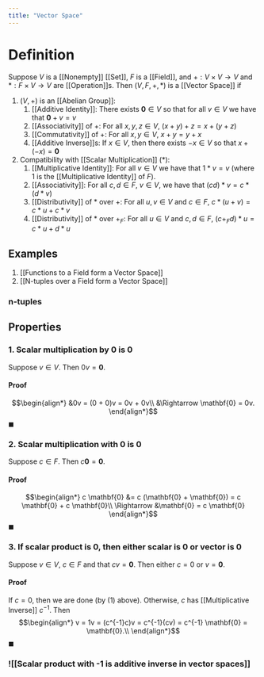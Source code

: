 ```yaml
---
title: "Vector Space"
---
```


# Definition
Suppose $V$ is a [[Nonempty]] [[Set]], $F$ is a [[Field]], and $+: V \times V \to V$ and $*: F \times V \to V$ are [[Operation]]s. Then $(V, F, +, *)$ is a [[Vector Space]] if
1. $(V, +)$ is an [[Abelian Group]]:
	1. [[Additive Identity]]: There exists $\mathbf{0} \in V$ so that for all $v \in V$ we have that $\mathbf{0} + v = v$
	2. [[Associativity]] of $+$: For all $x,y,z \in V$, $(x + y) + z = x + (y + z)$
	3. [[Commutativity]] of $+$: For all $x, y \in V$, $x + y = y + x$ 
	4. [[Additive Inverse]]s: If $x \in V$, then there exists $-x \in V$ so that $x + (-x) = \mathbf{0}$
2. Compatibility with [[Scalar Multiplication]] ($*$):
	1. [[Multiplicative Identity]]: For all $v \in V$ we have that $1 * v = v$ (where $1$ is the [[Multiplicative Identity]] of $F$).
	2. [[Associativity]]: For all $c,d \in F$, $v \in V$, we have that $(cd)*v = c*(d*v)$
	3. [[Distributivity]] of $*$ over $+$: For all $u, v \in V$ and $c \in F$, $c*(u + v) = c*u + c*v$
	4. [[Distributivity]] of $*$ over $+_{F}$: For all $u \in V$ and $c, d \in F$, $(c +_{F} d) * u = c * u + d * u$

## Examples
1. [[Functions to a Field form a Vector Space]]
2. [[N-tuples over a Field form a Vector Space]]

### n-tuples


## Properties
### 1. Scalar multiplication by $0$ is $\mathbf{0}$
Suppose $v \in V$. Then $0v = \mathbf{0}$.
#### Proof
$$\begin{align*}
&0v = (0 + 0)v = 0v + 0v\\
&\Rightarrow \mathbf{0} = 0v.
\end{align*}$$
$\blacksquare$

### 2. Scalar multiplication with $\mathbf{0}$ is $\mathbf{0}$
Suppose $c \in F$. Then $c \mathbf{0} = \mathbf{0}$.

#### Proof
$$\begin{align*}
c \mathbf{0} &= c (\mathbf{0} + \mathbf{0}) = c \mathbf{0} + c \mathbf{0}\\
\Rightarrow &\mathbf{0} = c \mathbf{0}
\end{align*}$$
$\blacksquare$

### 3. If scalar product is $\mathbf{0}$, then either scalar is $0$ or vector is $\mathbf{0}$
Suppose $v \in V$, $c \in F$ and that $cv = \mathbf{0}$. Then either $c = 0$ or $v = \mathbf{0}$.
#### Proof
If $c = 0$, then we are done (by (1) above). Otherwise, $c$ has [[Multiplicative Inverse]] $c^{-1}$. Then
$$\begin{align*}
v = 1v = (c^{-1}c)v = c^{-1}(cv) = c^{-1} \mathbf{0} = \mathbf{0}.\\
\end{align*}$$
$\blacksquare$

### ![[Scalar product with -1 is additive inverse in vector spaces]]
